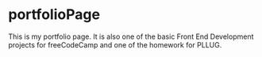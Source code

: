 # portfolioPage
This is my portfolio page. It is also one of the basic Front End Development projects for freeCodeCamp and one of the homework for  PLLUG.
